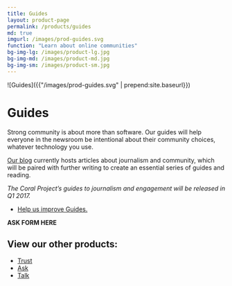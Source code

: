 ```yaml
---
title: Guides
layout: product-page
permalink: /products/guides
md: true
imgurl: /images/prod-guides.svg
function: "Learn about online communities"
bg-img-lg: /images/product-lg.jpg
bg-img-md: /images/product-md.jpg
bg-img-sm: /images/product-sm.jpg
---
```


![Guides]({{"/images/prod-guides.svg" | prepend:site.baseurl}})

# Guides

Strong community is about more than software. Our guides will help everyone in the newsroom be intentional about their community choices, whatever technology you use.

[Our blog](http://blog.coralproject.net) currently hosts articles about journalism and community, which will be paired with further writing to create an essential series of guides and reading.

*The Coral Project’s guides to journalism and engagement will be released in Q1 2017.*

* [Help us improve Guides.](contribute.html)

**ASK FORM HERE**


## View our other products:
* [Trust](/products/trust.html)
* [Ask](/products/ask.html)
* [Talk](/products/talk.html)
